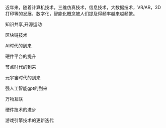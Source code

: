 近年来，随着计算机技术，三维仿真技术，信息技术，大数据技术，VR/AR，3D打印等的发展，数字化，智能化概念被人们提及得频率越来越频繁。

知识共享,开源运动

区块链技术

AI时代的到来

硬件平台的提升

节点时代的到来

元宇宙时代的到来

强人工智能gpt的到来

万物互联

硬件技术的进步

游戏引擎技术的更新迭代
